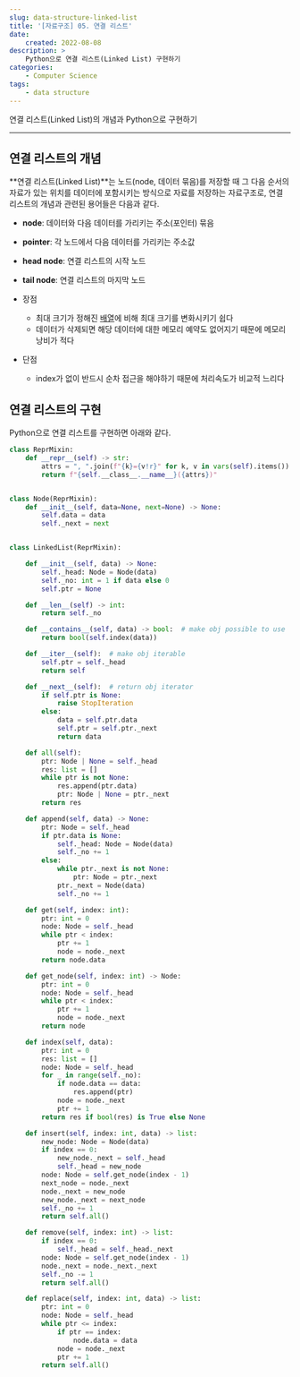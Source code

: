 ```yaml
---
slug: data-structure-linked-list
title: '[자료구조] 05. 연결 리스트'
date:
    created: 2022-08-08
description: >
    Python으로 연결 리스트(Linked List) 구현하기
categories:
    - Computer Science
tags:
    - data structure
---
```


연결 리스트(Linked List)의 개념과 Python으로 구현하기  

<!-- more -->

---

## 연결 리스트의 개념

**연결 리스트(Linked List)**는 노드(node, 데이터 묶음)를 저장할 때 그 다음 순서의 자료가 있는 위치를 데이터에 포함시키는 방식으로 자료를 저장하는 자료구조로, 연결 리스트의 개념과 관련된 용어들은 다음과 같다.  

- **node**: 데이터와 다음 데이터를 가리키는 주소(포인터) 묶음
- **pointer**: 각 노드에서 다음 데이터를 가리키는 주소값
- **head node**: 연결 리스트의 시작 노드
- **tail node**: 연결 리스트의 마지막 노드

- 장점
    - 최대 크기가 정해진 [배열](./2022-06-26-data_structure_array.md)에 비해 최대 크기를 변화시키기 쉽다
    - 데이터가 삭제되면 해당 데이터에 대한 메모리 예약도 없어지기 때문에 메모리 낭비가 적다
- 단점
    - index가 없이 반드시 순차 접근을 해야하기 때문에 처리속도가 비교적 느리다

## 연결 리스트의 구현

Python으로 연결 리스트를 구현하면 아래와 같다.  

```python
class ReprMixin:
    def __repr__(self) -> str:
        attrs = ", ".join(f"{k}={v!r}" for k, v in vars(self).items())
        return f"{self.__class__.__name__}({attrs})"


class Node(ReprMixin):
    def __init__(self, data=None, next=None) -> None:
        self.data = data
        self._next = next


class LinkedList(ReprMixin):

    def __init__(self, data) -> None:
        self._head: Node = Node(data)
        self._no: int = 1 if data else 0
        self.ptr = None

    def __len__(self) -> int:
        return self._no

    def __contains__(self, data) -> bool:  # make obj possible to use 'in' operator
        return bool(self.index(data))

    def __iter__(self):  # make obj iterable
        self.ptr = self._head
        return self

    def __next__(self):  # return obj iterator
        if self.ptr is None:
            raise StopIteration
        else:
            data = self.ptr.data
            self.ptr = self.ptr._next
            return data

    def all(self):
        ptr: Node | None = self._head
        res: list = []
        while ptr is not None:
            res.append(ptr.data)
            ptr: Node | None = ptr._next
        return res

    def append(self, data) -> None:
        ptr: Node = self._head
        if ptr.data is None:
            self._head: Node = Node(data)
            self._no += 1
        else:
            while ptr._next is not None:
                ptr: Node = ptr._next
            ptr._next = Node(data)
            self._no += 1

    def get(self, index: int):
        ptr: int = 0
        node: Node = self._head
        while ptr < index:
            ptr += 1
            node = node._next
        return node.data

    def get_node(self, index: int) -> Node:
        ptr: int = 0
        node: Node = self._head
        while ptr < index:
            ptr += 1
            node = node._next
        return node

    def index(self, data):
        ptr: int = 0
        res: list = []
        node: Node = self._head
        for _ in range(self._no):
            if node.data == data:
                res.append(ptr)
            node = node._next
            ptr += 1
        return res if bool(res) is True else None

    def insert(self, index: int, data) -> list:
        new_node: Node = Node(data)
        if index == 0:
            new_node._next = self._head
            self._head = new_node
        node: Node = self.get_node(index - 1)
        next_node = node._next
        node._next = new_node
        new_node._next = next_node
        self._no += 1
        return self.all()

    def remove(self, index: int) -> list:
        if index == 0:
            self._head = self._head._next
        node: Node = self.get_node(index - 1)
        node._next = node._next._next
        self._no -= 1
        return self.all()

    def replace(self, index: int, data) -> list:
        ptr: int = 0
        node: Node = self._head
        while ptr <= index:
            if ptr == index:
                node.data = data
            node = node._next
            ptr += 1
        return self.all()
```